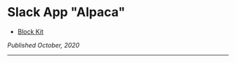 # Slack App "Alpaca" 

- [Block Kit](https://api.slack.com/block-kit)

_Published October, 2020_

---
